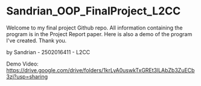 # Sandrian_OOP_FinalProject_L2CC

Welcome to my final project Github repo. All information containing the program is in the Project Report paper. Here is also a demo of the program I've created. Thank you.

by Sandrian - 2502016411 - L2CC

Demo Video:
https://drive.google.com/drive/folders/1krLyA0uswkTxGREt3lLAbZb3ZuECb3zj?usp=sharing
